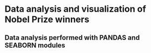 # Data analysis and visualization of Nobel Prize winners

## Data analysis performed with PANDAS and SEABORN modules
